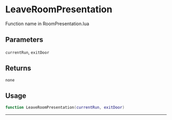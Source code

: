 # LeaveRoomPresentation
Function name in RoomPresentation.lua
## Parameters
`currentRun`, `exitDoor`
## Returns
`none`
## Usage
```lua
function LeaveRoomPresentation(currentRun, exitDoor)
```
---
